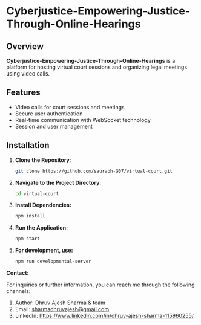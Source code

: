 # Cyberjustice-Empowering-Justice-Through-Online-Hearings
## Overview

**Cyberjustice-Empowering-Justice-Through-Online-Hearings** is a platform for hosting virtual court sessions and organizing legal meetings using video calls.

## Features

- Video calls for court sessions and meetings
- Secure user authentication
- Real-time communication with WebSocket technology
- Session and user management

## Installation

1. **Clone the Repository**:
   ```bash
   git clone https://github.com/saurabh-G07/virtual-court.git
2. **Navigate to the Project Directory**:
   ```bash
   cd virtual-court
3. **Install Dependencies:**
   ```bash
   npm install
4. **Run the Application:**
   ```bash
   npm start

5. **For development, use:**
   ```bash
   npm run developmental-server 


**Contact:**

For inquiries or further information, you can reach me through the following channels:
1. Author: Dhruv Ajesh Sharma & team
2. Email: sharmadhruvajesh@gmail.com
3. LinkedIn: https://www.linkedin.com/in/dhruv-ajesh-sharma-115960255/
